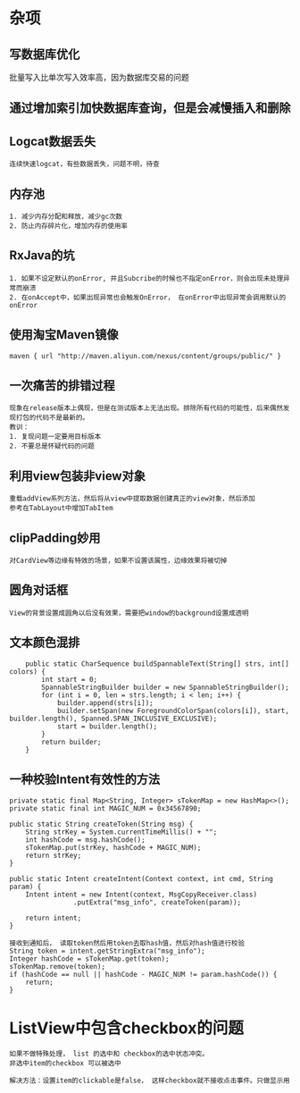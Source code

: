 # 杂项

## 写数据库优化
批量写入比单次写入效率高，因为数据库交易的问题

## 通过增加索引加快数据库查询，但是会减慢插入和删除

## Logcat数据丢失
    连续快速logcat，有些数据丢失，问题不明，待查

## 内存池
    1. 减少内存分配和释放，减少gc次数
    2. 防止内存碎片化，增加内存的使用率     


## RxJava的坑
    1. 如果不设定默认的onError, 并且Subcribe的时候也不指定onError，则会出现未处理异常而崩溃
    2. 在onAccept中，如果出现异常也会触发OnError， 在onError中出现异常会调用默认的onError    

## 使用淘宝Maven镜像
    maven { url "http://maven.aliyun.com/nexus/content/groups/public/" }      
  
## 一次痛苦的排错过程
    现象在release版本上偶现，但是在测试版本上无法出现。排除所有代码的可能性，后来偶然发现打包的代码不是最新的。
    教训： 
    1. 复现问题一定要用目标版本
    2. 不要总是怀疑代码的问题

## 利用view包装非view对象
    重载addView系列方法，然后将从view中提取数据创建真正的view对象，然后添加
    参考在TabLayout中增加TabItem
    
## clipPadding妙用
    对CardView等边缘有特效的场景，如果不设置该属性，边缘效果将被切掉

## 圆角对话框
    View的背景设置成圆角以后没有效果，需要把window的background设置成透明

## 文本颜色混排
        public static CharSequence buildSpannableText(String[] strs, int[] colors) {
            int start = 0;
            SpannableStringBuilder builder = new SpannableStringBuilder();
            for (int i = 0, len = strs.length; i < len; i++) {
                builder.append(strs[i]);
                builder.setSpan(new ForegroundColorSpan(colors[i]), start, builder.length(), Spanned.SPAN_INCLUSIVE_EXCLUSIVE);
                start = builder.length();
            }
            return builder;
        }

## 一种校验Intent有效性的方法
    private static final Map<String, Integer> sTokenMap = new HashMap<>();
    private static final int MAGIC_NUM = 0x34567890;

    public static String createToken(String msg) {
        String strKey = System.currentTimeMillis() + "";
        int hashCode = msg.hashCode();
        sTokenMap.put(strKey, hashCode + MAGIC_NUM);
        return strKey;
    }

    public static Intent createIntent(Context context, int cmd, String param) {
        Intent intent = new Intent(context, MsgCopyReceiver.class)
                    .putExtra("msg_info", createToken(param));

        return intent;
    }

    接收到通知后， 读取token然后用token去取hash值，然后对hash值进行校验
    String token = intent.getStringExtra("msg_info");
    Integer hashCode = sTokenMap.get(token);
    sTokenMap.remove(token);
    if (hashCode == null || hashCode - MAGIC_NUM != param.hashCode()) {
        return;
    }


# ListView中包含checkbox的问题
    如果不做特殊处理， list 的选中和 checkbox的选中状态冲突。 
    非选中item的checkbox 可以被选中

    解决方法：设置item的clickable是false， 这样checkbox就不接收点击事件。只做显示用


